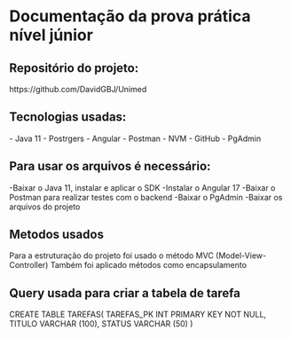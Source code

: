 <h1>Documentação da prova prática nível júnior</h1>
<h2>Repositório do projeto:</h2>
https://github.com/DavidGBJ/Unimed

<h2>Tecnologias usadas:</h2>
- Java 11
- Postrgers
- Angular
- Postman
- NVM
- GitHub
- PgAdmin

<h2>Para usar os arquivos é necessário:</h2>
-Baixar o Java 11, instalar e aplicar o SDK
-Instalar o Angular 17
-Baixar o Postman para realizar testes com o backend
-Baixar o PgAdmin
-Baixar os arquivos do projeto

<h2>Metodos usados</h2>

Para a estruturação do projeto foi usado o método MVC (Model-View-Controller)
Também foi aplicado métodos como encapsulamento 

<h2>Query usada para criar a tabela de tarefa</h2>
CREATE TABLE TAREFAS(
TAREFAS_PK INT PRIMARY KEY NOT NULL,
TITULO VARCHAR (100),
STATUS VARCHAR (50)
)